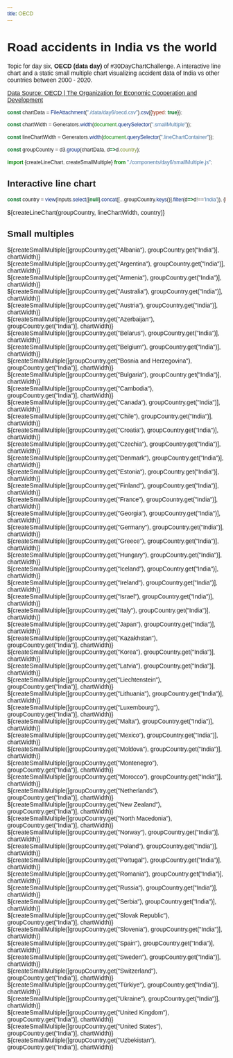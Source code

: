 ```yaml
---
title: OECD
---
```


# Road accidents in India vs the world

Topic for day six, **OECD (data day)** of #30DayChartChallenge. A interactive line chart and a static small multiple chart visualizing accident data of India vs other countries between 2000 - 2020.

[Data Source: OECD | The Organization for Economic Cooperation and Development](https://data.oecd.org/transport/road-accidents.htm)

```js
const chartData = FileAttachment("./data/day6/oecd.csv").csv({typed: true});
```

```js
const chartWidth = Generators.width(document.querySelector(".smallMultiple"));

const lineChartWidth = Generators.width(document.querySelector(".lineChartContainer"));

const groupCountry = d3.group(chartData, d=>d.country);

import {createLineChart, createSmallMultiple} from "./components/day6/smallMultiple.js";

```


## Interactive line chart

```js
const country = view(Inputs.select([null].concat([...groupCountry.keys()].filter(d=>d!=='India')), {label: "Select country"}))
```

<div class="grid grid-cols-1">
    <div class="lineChartContainer card">${createLineChart(groupCountry, lineChartWidth, country)}</div>
</div>

## Small multiples

<div class="grid grid-cols-4">
    <div class="card smallMultiple">${createSmallMultiple([groupCountry.get("Albania"), groupCountry.get("India")], chartWidth)}</div>
    <div class="card">${createSmallMultiple([groupCountry.get("Argentina"), groupCountry.get("India")], chartWidth)}</div>
    <div class="card">${createSmallMultiple([groupCountry.get("Armenia"), groupCountry.get("India")], chartWidth)}</div>
    <div class="card">${createSmallMultiple([groupCountry.get("Australia"), groupCountry.get("India")], chartWidth)}</div>
    <div class="card">${createSmallMultiple([groupCountry.get("Austria"), groupCountry.get("India")], chartWidth)}</div>
    <div class="card">${createSmallMultiple([groupCountry.get("Azerbaijan"), groupCountry.get("India")], chartWidth)}</div>
    <div class="card">${createSmallMultiple([groupCountry.get("Belarus"), groupCountry.get("India")], chartWidth)}</div>
    <div class="card">${createSmallMultiple([groupCountry.get("Belgium"), groupCountry.get("India")], chartWidth)}</div>
    <div class="card">${createSmallMultiple([groupCountry.get("Bosnia and Herzegovina"), groupCountry.get("India")], chartWidth)}</div>
    <div class="card">${createSmallMultiple([groupCountry.get("Bulgaria"), groupCountry.get("India")], chartWidth)}</div>
    <div class="card">${createSmallMultiple([groupCountry.get("Cambodia"), groupCountry.get("India")], chartWidth)}</div>
    <div class="card">${createSmallMultiple([groupCountry.get("Canada"), groupCountry.get("India")], chartWidth)}</div>
    <div class="card">${createSmallMultiple([groupCountry.get("Chile"), groupCountry.get("India")], chartWidth)}</div>
    <div class="card">${createSmallMultiple([groupCountry.get("Croatia"), groupCountry.get("India")], chartWidth)}</div>
    <div class="card">${createSmallMultiple([groupCountry.get("Czechia"), groupCountry.get("India")], chartWidth)}</div>
    <div class="card">${createSmallMultiple([groupCountry.get("Denmark"), groupCountry.get("India")], chartWidth)}</div>
    <div class="card">${createSmallMultiple([groupCountry.get("Estonia"), groupCountry.get("India")], chartWidth)}</div>
    <div class="card">${createSmallMultiple([groupCountry.get("Finland"), groupCountry.get("India")], chartWidth)}</div>
    <div class="card">${createSmallMultiple([groupCountry.get("France"), groupCountry.get("India")], chartWidth)}</div>
    <div class="card">${createSmallMultiple([groupCountry.get("Georgia"), groupCountry.get("India")], chartWidth)}</div>
    <div class="card">${createSmallMultiple([groupCountry.get("Germany"), groupCountry.get("India")], chartWidth)}</div>
    <div class="card">${createSmallMultiple([groupCountry.get("Greece"), groupCountry.get("India")], chartWidth)}</div>
    <div class="card">${createSmallMultiple([groupCountry.get("Hungary"), groupCountry.get("India")], chartWidth)}</div>
    <div class="card">${createSmallMultiple([groupCountry.get("Iceland"), groupCountry.get("India")], chartWidth)}</div>
    <div class="card">${createSmallMultiple([groupCountry.get("Ireland"), groupCountry.get("India")], chartWidth)}</div>
    <div class="card">${createSmallMultiple([groupCountry.get("Israel"), groupCountry.get("India")], chartWidth)}</div>
    <div class="card">${createSmallMultiple([groupCountry.get("Italy"), groupCountry.get("India")], chartWidth)}</div>
    <div class="card">${createSmallMultiple([groupCountry.get("Japan"), groupCountry.get("India")], chartWidth)}</div>
    <div class="card">${createSmallMultiple([groupCountry.get("Kazakhstan"), groupCountry.get("India")], chartWidth)}</div>
    <div class="card">${createSmallMultiple([groupCountry.get("Korea"), groupCountry.get("India")], chartWidth)}</div>
    <div class="card">${createSmallMultiple([groupCountry.get("Latvia"), groupCountry.get("India")], chartWidth)}</div>
    <div class="card">${createSmallMultiple([groupCountry.get("Liechtenstein"), groupCountry.get("India")], chartWidth)}</div>
    <div class="card">${createSmallMultiple([groupCountry.get("Lithuania"), groupCountry.get("India")], chartWidth)}</div>
    <div class="card">${createSmallMultiple([groupCountry.get("Luxembourg"), groupCountry.get("India")], chartWidth)}</div>
    <div class="card">${createSmallMultiple([groupCountry.get("Malta"), groupCountry.get("India")], chartWidth)}</div>
    <div class="card">${createSmallMultiple([groupCountry.get("Mexico"), groupCountry.get("India")], chartWidth)}</div>
    <div class="card">${createSmallMultiple([groupCountry.get("Moldova"), groupCountry.get("India")], chartWidth)}</div>
    <div class="card">${createSmallMultiple([groupCountry.get("Montenegro"), groupCountry.get("India")], chartWidth)}</div>
    <div class="card">${createSmallMultiple([groupCountry.get("Morocco"), groupCountry.get("India")], chartWidth)}</div>
    <div class="card">${createSmallMultiple([groupCountry.get("Netherlands"), groupCountry.get("India")], chartWidth)}</div>
    <div class="card">${createSmallMultiple([groupCountry.get("New Zealand"), groupCountry.get("India")], chartWidth)}</div>
    <div class="card">${createSmallMultiple([groupCountry.get("North Macedonia"), groupCountry.get("India")], chartWidth)}</div>
    <div class="card">${createSmallMultiple([groupCountry.get("Norway"), groupCountry.get("India")], chartWidth)}</div>
    <div class="card">${createSmallMultiple([groupCountry.get("Poland"), groupCountry.get("India")], chartWidth)}</div>
    <div class="card">${createSmallMultiple([groupCountry.get("Portugal"), groupCountry.get("India")], chartWidth)}</div>
    <div class="card">${createSmallMultiple([groupCountry.get("Romania"), groupCountry.get("India")], chartWidth)}</div>
    <div class="card">${createSmallMultiple([groupCountry.get("Russia"), groupCountry.get("India")], chartWidth)}</div>
    <div class="card">${createSmallMultiple([groupCountry.get("Serbia"), groupCountry.get("India")], chartWidth)}</div>
    <div class="card">${createSmallMultiple([groupCountry.get("Slovak Republic"), groupCountry.get("India")], chartWidth)}</div>
    <div class="card">${createSmallMultiple([groupCountry.get("Slovenia"), groupCountry.get("India")], chartWidth)}</div>
    <div class="card">${createSmallMultiple([groupCountry.get("Spain"), groupCountry.get("India")], chartWidth)}</div>
    <div class="card">${createSmallMultiple([groupCountry.get("Sweden"), groupCountry.get("India")], chartWidth)}</div>
    <div class="card">${createSmallMultiple([groupCountry.get("Switzerland"), groupCountry.get("India")], chartWidth)}</div>
    <div class="card">${createSmallMultiple([groupCountry.get("Türkiye"), groupCountry.get("India")], chartWidth)}</div>
    <div class="card">${createSmallMultiple([groupCountry.get("Ukraine"), groupCountry.get("India")], chartWidth)}</div>
    <div class="card">${createSmallMultiple([groupCountry.get("United Kingdom"), groupCountry.get("India")], chartWidth)}</div>
    <div class="card">${createSmallMultiple([groupCountry.get("United States"), groupCountry.get("India")], chartWidth)}</div>
    <div class="card">${createSmallMultiple([groupCountry.get("Uzbekistan"), groupCountry.get("India")], chartWidth)}</div>
</div>


<style>
    * {
        font-family: sans-serif;
    }

    text {
        font-family: sans-serif;
    }
</style>